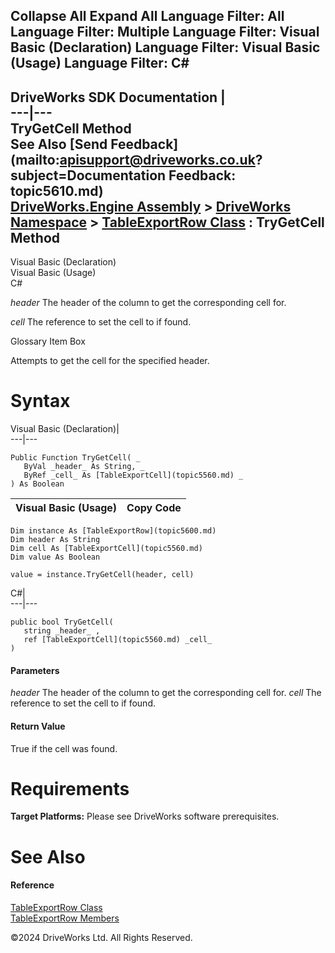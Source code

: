        

 Collapse All Expand All  Language Filter: All  Language Filter: Multiple  Language Filter: Visual Basic (Declaration) Language Filter: Visual Basic (Usage) Language Filter: C#  
---  
DriveWorks SDK Documentation  |   
---|---  
TryGetCell Method   
See Also [Send Feedback](mailto:apisupport@driveworks.co.uk?subject=Documentation Feedback: topic5610.md)  
[DriveWorks.Engine Assembly](topic2156.md) > [DriveWorks Namespace](topic2159.md) > [TableExportRow Class](topic5600.md) : TryGetCell Method  
---  
  
Visual Basic (Declaration)    
Visual Basic (Usage)    
C# 

_header_
    The header of the column to get the corresponding cell for.

_cell_
    The reference to set the cell to if found.

Glossary Item Box

Attempts to get the cell for the specified header. 

# Syntax

Visual Basic (Declaration)|   
---|---  
      
    
    Public Function TryGetCell( _
       ByVal _header_ As String, _
       ByRef _cell_ As [TableExportCell](topic5560.md) _
    ) As Boolean  
  
Visual Basic (Usage)| Copy Code  
---|---  
      
    
    Dim instance As [TableExportRow](topic5600.md)
    Dim header As String
    Dim cell As [TableExportCell](topic5560.md)
    Dim value As Boolean
     
    value = instance.TryGetCell(header, cell)  
  
C#|   
---|---  
      
    
    public bool TryGetCell( 
       string _header_ ,
       ref [TableExportCell](topic5560.md) _cell_
    )  
  
#### Parameters

 _header_
    The header of the column to get the corresponding cell for.
_cell_
    The reference to set the cell to if found.

#### Return Value

True if the cell was found.

# Requirements

**Target Platforms:** Please see DriveWorks software prerequisites.

# See Also

#### Reference

[TableExportRow Class](topic5600.md)   
[TableExportRow Members](topic5601.md)

©2024 DriveWorks Ltd. All Rights Reserved.
